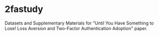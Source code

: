 # 2fastudy
Datasets and Supplementary Materials for "Until You Have Something to Lose! Loss Aversion and Two-Factor Authentication Adoption" paper.
